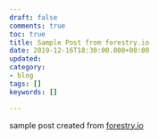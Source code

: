 ```yaml
---
draft: false
comments: true
toc: true
title: Sample Post from forestry.io
date: 2019-12-16T18:30:00.000+00:00
updated: 
category:
- blog
tags: []
keywords: []

---
```

sample post created from [forestry.io](https://forestry.io)